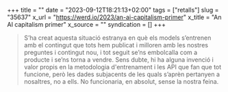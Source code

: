 +++
title = ""
date = "2023-09-12T18:21:13+02:00"
tags = ["retalls"]
slug = "35637"
x_url = "https://werd.io/2023/an-ai-capitalism-primer"
x_title = "An AI capitalism primer"
x_source = ""
syndication = []
+++

> S’ha creat aquesta situació estranya en què els models s’entrenen amb el contingut que tots hem publicat i milloren amb les nostres preguntes i contingut nou, i tot seguit se’ns embolcalla com a producte i se’ns torna a vendre. Sens dubte, hi ha alguna invenció i valor propis en la metodologia d'entrenament i les API que fan que tot funcione, però les dades subjacents de les quals s’aprèn pertanyen a nosaltres, no a ells. No funcionaria, en absolut, sense la nostra feina.
